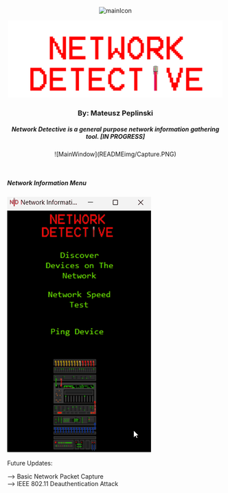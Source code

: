 

<p align="center">
  <img width="75" src="resources/Network-Detective-icon.ico" alt="mainIcon">
</p>

<p align="center"><img width="500" src="resources/mainMenu/mainMenuTitle.png" alt="mainTitle"> 

<h3 align="center">By: Mateusz Peplinski</h3>


<h5 align="center"> Network Detective is a general purpose network information gathering tool. [IN PROGRESS]</h5>
<p align="center">
  ![MainWindow](READMEimg/Capture.PNG)
 </p>
</br>
<p align="left">
  <h5>Network Information Menu</h5>
  <img src="READMEimg/NetworkInformation.gif" alt="NetInfo">
</p>
Future Updates:

--> Basic Network Packet Capture  
--> IEEE 802.11 Deauthentication Attack
